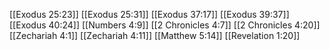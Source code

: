[[Exodus 25:23]]
[[Exodus 25:31]]
[[Exodus 37:17]]
[[Exodus 39:37]]
[[Exodus 40:24]]
[[Numbers 4:9]]
[[2 Chronicles 4:7]]
[[2 Chronicles 4:20]]
[[Zechariah 4:1]]
[[Zechariah 4:11]]
[[Matthew 5:14]]
[[Revelation 1:20]]
